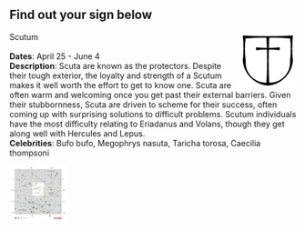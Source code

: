 ## Find out your sign below

<img align="right" width="100" height="100" src="/constellations/Scutum_sign.png"> Scutum <br /><br />
**Dates**: April 25 - June 4<br />
**Description**: Scuta are known as the protectors. Despite their tough exterior, the loyalty and strength of a Scutum makes it well worth the effort to get to know one. Scuta are often warm and welcoming once you get past their external barriers. Given their stubbornness, Scuta are driven to scheme for their success, often coming up with surprising solutions to difficult problems. Scutum individuals have the most difficulty relating to Eriadanus and Volans, though they get along well with Hercules and Lepus.<br />
**Celebrities**: Bufo bufo, Megophrys nasuta, Taricha torosa, Caecilia thompsoni<br />

<img width="100" height="100" src="/constellations/Scutum.png">
